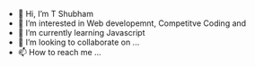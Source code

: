 - 👋 Hi, I’m T Shubham
- 👀 I’m interested in Web developemnt, Competitve Coding and 
- 🌱 I’m currently learning Javascript
- 💞️ I’m looking to collaborate on ...
- 📫 How to reach me ...

<!---
T-Shubham-2003/T-Shubham-2003 is a ✨ special ✨ repository because its `README.md` (this file) appears on your GitHub profile.
You can click the Preview link to take a look at your changes.
--->
